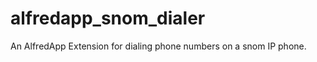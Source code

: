 alfredapp_snom_dialer
=====================

An AlfredApp Extension for dialing phone numbers on a snom IP phone.